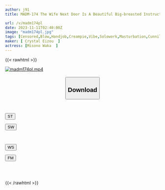 ```yaml
---
author: j91
title: MADM-174 The Wife Next Door Is A Beautiful Big-breasted Instructor. Bold Seduction With Her Soft Body. Forbidden Creampie Adultery Sex With A Divine Development That I Dreamed Of. Waka Misono.

url: /v/madm174pl
date: 2023-11-11T02:40:00Z
image: "madm174pl.jpg"
tags: [Censored,Blow,Handjob,Creampie,Vibe,Solowork,Masturbation,Cunnilingus,Big Tits,Titty Fuck,Cowgirl,Facials,Squirting,Cum,Affair,Slender,Shaved,Facesitting,Instructor,Back	 ]
maker: [ Crystal Eizou  ]
actress: [Misono Waka  ]
---
```



{{< rawhtml >}}

<div class="video" data-videoid="MxOV3weVGbcmqK7">
    <a href="javascript:;">
        <img src="https://my.j91.asia/v/madm174pl/madm174pl.jpg" width="WIDTH" height="HEIGHT" alt="madm174pl.mp4" loading="lazy">
    </a>
</div>

<script type="text/javascript" src="https://j91.asia/asset/on-demand-st.js"></script>

<br>
  <link rel="stylesheet" href="https://j91.asia/asset/bs5.css">
  
  <center>
  <button class="btn btn-primary" type="button" data-bs-toggle="collapse" data-bs-target=".multi-collapse" aria-expanded="false" aria-controls="multiCollapseExample1 multiCollapseExample2"><h2>Download</h2></button></center>
</p>
<div class="row">
  <div class="col">
    <div class="collapse multi-collapse" id="multiCollapseExample1">
      <div class="card card-body">
	      	      <br>
<div class="buttons">  
<p><a href="https://streamtape.to/v/MxOV3weVGbcmqK7" target="_blank"><button class="btn-hover color-3"><i class="fa fa-download"></i> ST</button></a></p>
<p><a href="https://sfastwish.com/cq3i9yq2gkmw" target="_blank"><button class="btn-hover color-2"><i class="fa fa-download"></i> SW</button></a></p></div>
    </div>
  </div>
</div>
  <div class="col">
    <div class="collapse multi-collapse" id="multiCollapseExample2">
      <div class="card card-body">
	      <br>
<div class="buttons">
<p><a href="javascript:;" target="_blank"><button class="btn-hover color-9"><i class="fa fa-download"></i> WS</button></a></p>
<p><a href="javascript:;" target="_blank"><button class="btn-hover color-8"><i class="fa fa-download"></i> FM</button></a></p></div>
<br><br>
      </div>
    </div>
  </div>
</div>

{{< /rawhtml >}}
